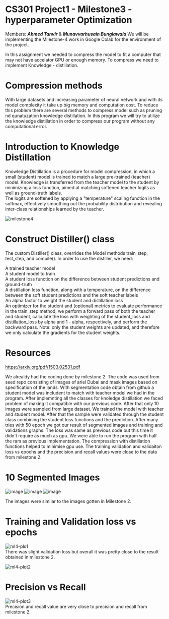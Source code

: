 # CS301 Project1 - Milestone3 - hyperparameter Optimization 
Members: ***Ahmed Tanvir*** & ***Munavvarhusain Bunglawala***
We will be implementing the Milestone-4 work in Google Colab for the environment of the project.  

In this assignment we needed to compress the model to fit a computer that may not have accelator GPU or enough memory. To compress we need to implement Knowledge - distillation.

# Compression methods
With large datasets and increasing parameter of neural network and with its model complexity it take up big memory and computation cost. To reduce this problem there are several methods to compress model such as pruning nd qunatuzation knowledge distillation. In this program we will try to utilize the knowledge distillation in order to compress our program without any computational error. 

# Introduction to Knowledge Distillation  
Knowledge Distillation is a procedure for model compression, in which a small (student) model is trained to match a large pre-trained (teacher) model. Knowledge is transferred from the teacher model to the student by minimizing a loss function, aimed at matching softened teacher logits as well as ground-truth labels.  
The logits are softened by applying a "temperature" scaling function in the softmax, effectively smoothing out the probability distribution and revealing inter-class relationships learned by the teacher.  

![milestone4](https://user-images.githubusercontent.com/98997616/205421446-78c0a7e5-becd-4d9b-94bd-ee089765b405.JPG)



# Construct Distiller() class

The custom Distiller() class, overrides the Model methods train_step, test_step, and compile(). In order to use the distiller, we need:  

A trained teacher model  
A student model to train  
A student loss function on the difference between student predictions and ground-truth  
A distillation loss function, along with a temperature, on the difference between the soft student predictions and the soft teacher labels  
An alpha factor to weight the student and distillation loss  
An optimizer for the student and (optional) metrics to evaluate performance  
In the train_step method, we perform a forward pass of both the teacher and student, calculate the loss with weighting of the student_loss and distillation_loss by alpha and 1 - alpha, respectively, and perform the backward pass. Note: only the student weights are updated, and therefore we only calculate the gradients for the student    weights.  


# Resources   
https://arxiv.org/pdf/1503.02531.pdf

We alrealdy had the coding done by milestone 2. The code was used from seed repo consisting of images of ariel Dubai and mask images based on specification of the lands. With segmentation code obtain from github a student model was includent to match with teacher model we had in the program. After implemnting all the classes for knoledge distillation we faced problem of making it compatible with our previous code. After that only 10 images were sampled from large dataset. We trained the model with teacher and student model. After that the sample were validated through the student class combining the student loss functions and the prediction. After many tries with 50 epoch we got our result of segmented images and training and validations graphs. The loss was same as previous code but this time it didn't require as much as gpu. We were able to run the program with half the ram as previous implementation. The compression with distillation functions helped to minimise gpu use. The training validation and validaiton loss vs epochs and the precision and recall values were close to the data from milestone 2.

# 10 Segmented Images
![image](https://user-images.githubusercontent.com/113075133/205519536-7c0a1c0b-25bd-4fc5-b2bb-c4710f8fa2fd.png)
![image](https://user-images.githubusercontent.com/113075133/205519614-1aa9beae-767d-4219-8c15-98c348259c9a.png)
![image](https://user-images.githubusercontent.com/113075133/205519571-03fc1709-ced0-48f3-9fcc-1616a1750553.png)

The images were similar to the images gotten in Milestone 2. 


# Training and Validation loss vs epochs
![ml4-plo1](https://user-images.githubusercontent.com/98997616/205514304-9545df34-e8ec-4926-92bc-35b5a88d0703.JPG)  
There was slight validation loss but overall it was pretty close to the result obtained in milestone 2.

![ml4-plot2](https://user-images.githubusercontent.com/98997616/205514308-4f345b2d-69ab-406a-bb8c-28d09c492179.JPG)  

# Precision vs Recall
![ml4-plot3](https://user-images.githubusercontent.com/98997616/205514310-e88478c4-6206-4311-bd8a-280c6687333f.JPG)  
Precision and recall value are very close to precision and recall from milestone 2.
